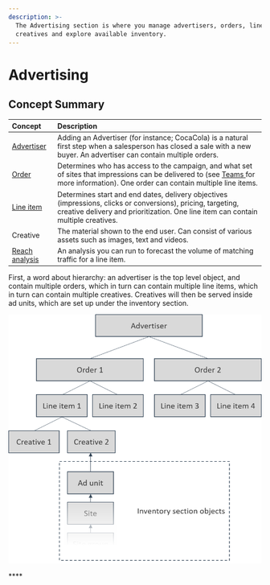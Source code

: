 ```yaml
---
description: >-
  The Advertising section is where you manage advertisers, orders, line items,
  creatives and explore available inventory.
---
```


# Advertising

## Concept Summary

| Concept | Description |
| :--- | :--- |
| [Advertiser](advertisers.md) | Adding an Advertiser \(for instance; CocaCola\) is a natural first step when a salesperson has closed a sale with a new buyer. An advertiser can contain multiple orders. |
| [Order](orders.md) | Determines who has access to the campaign, and what set of sites that impressions can be delivered to \(see [Teams ](../admin.md#teams)for more information\). One order can contain multiple line items. |
| [Line item](line-items.md) | Determines start and end dates, delivery objectives \(impressions, clicks or conversions\), pricing, targeting, creative delivery and prioritization. One line item can contain multiple creatives. |
| Creative | The material shown to the end user. Can consist of various assets such as images, text and videos. |
| [Reach analysis](reach-analysis.md) | An analysis you can run to forecast the volume of matching traffic for a line item.  |

First, a word about hierarchy: an advertiser is the top level object, and contain multiple orders, which in turn can contain multiple line items, which in turn can contain multiple creatives. Creatives will then be served inside ad units, which are set up under the inventory section. 

![The hierarchy of the objects under Advertising, and how the connect to ad units. ](../../../.gitbook/assets/advertising-hierarchy.png)

\*\*\*\*

